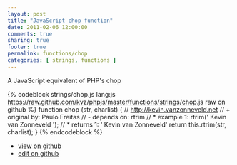 ```yaml
---
layout: post
title: "JavaScript chop function"
date: 2011-02-06 12:00:00
comments: true
sharing: true
footer: true
permalink: functions/chop
categories: [ strings, functions ]
---
```

A JavaScript equivalent of PHP's chop
<!-- more -->
{% codeblock strings/chop.js lang:js https://raw.github.com/kvz/phpjs/master/functions/strings/chop.js raw on github %}
function chop (str, charlist) {
    // http://kevin.vanzonneveld.net
    // +   original by: Paulo Freitas
    // -    depends on: rtrim
    // *     example 1: rtrim('    Kevin van Zonneveld    ');
    // *     returns 1: '    Kevin van Zonneveld'
    return this.rtrim(str, charlist);
}
{% endcodeblock %}
<ul>
 <li><a href="https://github.com/kvz/phpjs/blob/master/functions/strings/chop.js">view on github</a></li>
 <li><a href="https://github.com/kvz/phpjs/edit/master/functions/strings/chop.js">edit on github</a></li>
</ul>
